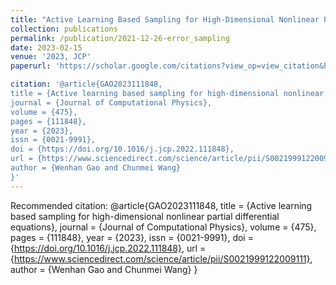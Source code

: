 ```yaml
---
title: "Active Learning Based Sampling for High-Dimensional Nonlinear Partial Differential Equations"
collection: publications
permalink: /publication/2021-12-26-error_sampling
date: 2023-02-15
venue: '2023, JCP'
paperurl: 'https://scholar.google.com/citations?view_op=view_citation&hl=en&user=te4HWo0AAAAJ&citation_for_view=te4HWo0AAAAJ:u5HHmVD_uO8C'

citation: '@article{GAO2023111848,
title = {Active learning based sampling for high-dimensional nonlinear partial differential equations},
journal = {Journal of Computational Physics},
volume = {475},
pages = {111848},
year = {2023},
issn = {0021-9991},
doi = {https://doi.org/10.1016/j.jcp.2022.111848},
url = {https://www.sciencedirect.com/science/article/pii/S0021999122009111},
author = {Wenhan Gao and Chunmei Wang}
}'
---
```


Recommended citation: 
@article{GAO2023111848,
title = {Active learning based sampling for high-dimensional nonlinear partial differential equations},
journal = {Journal of Computational Physics},
volume = {475},
pages = {111848},
year = {2023},
issn = {0021-9991},
doi = {https://doi.org/10.1016/j.jcp.2022.111848},
url = {https://www.sciencedirect.com/science/article/pii/S0021999122009111},
author = {Wenhan Gao and Chunmei Wang}
}
